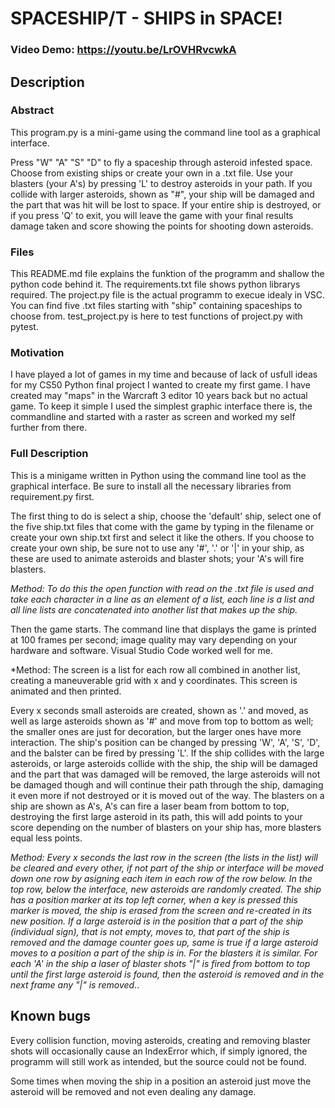 # SPACESHIP/T - SHIPS in SPACE!
### Video Demo: <https://youtu.be/LrOVHRvcwkA>
## Description
### Abstract

This program.py is a mini-game using the command line tool as a graphical interface.

Press "W" "A" "S" "D" to fly a spaceship through asteroid infested space. Choose from existing ships or create your own in a .txt file. Use your blasters (your A's) by pressing 'L' to destroy asteroids in your path. If you collide with larger asteroids, shown as "#", your ship will be damaged and the part that was hit will be lost to space. If your entire ship is destroyed, or if you press 'Q' to exit, you will leave the game with your final results damage taken and score showing the points for shooting down asteroids.


### Files
This README.md file explains the funktion of the programm and shallow the python code behind it.
The requirements.txt file shows python librarys required.
The project.py file is the actual programm to execue idealy in VSC.
You can find five .txt files starting with "ship" containing spaceships to choose from.
test_project.py is here to test functions of project.py with pytest.


### Motivation
I have played a lot of games in my time and because of lack of usfull ideas for my CS50 Python final project I wanted to create my first game. I have created may "maps" in the Warcraft 3 editor 10 years back but no actual game. To keep it simple I used the simplest graphic interface there is, the commandline and started with a raster as screen and worked my self further from there.


### Full Description
This is a minigame written in Python using the command line tool as the graphical interface.
Be sure to install all the necessary libraries from requirement.py first.

The first thing to do is select a ship, choose the 'default' ship, select one of the five ship.txt files that come with the game by typing in the filename or create your own ship.txt first and select it like the others. If you choose to create your own ship, be sure not to use any '#', '.' or '|' in your ship, as these are used to animate asteroids and blaster shots; your 'A's will fire blasters.

*Method:
To do this the open function with read on the .txt file is used and take each character in a line as an element of a list, each line is a list and all line lists are concatenated into another list that makes up the ship.*


Then the game starts. The command line that displays the game is printed at 100 frames per second; image quality may vary depending on your hardware and software. Visual Studio Code worked well for me.

*Method:
The screen is a list for each row all combined in another list, creating a maneuverable grid with x and y coordinates. This screen is animated and then printed.


Every x seconds small asteroids are created, shown as '.' and moved, as well as large asteroids shown as '#' and move from top to bottom as well; the smaller ones are just for decoration, but the larger ones have more interaction.
The ship's position can be changed by pressing 'W', 'A', 'S', 'D', and the balster can be fired by pressing 'L'. If the ship collides with the large asteroids, or large asteroids collide with the ship, the ship will be damaged and the part that was damaged will be removed, the large asteroids will not be damaged though and will continue their path through the ship, damaging it even more if not destroyed or it is moved out of the way. The blasters on a ship are shown as A's, A's can fire a laser beam from bottom to top, destroying the first large asteroid in its path, this will add points to your score depending on the number of blasters on your ship has, more blasters equal less points.

*Method:
Every x seconds the last row in the screen (the lists in the list) will be cleared and every other, if not part of the ship or interface will be moved down one row by asigning each item in each row of the row below. In the top row, below the interface, new asteroids are randomly created.
The ship has a position marker at its top left corner, when a key is pressed this marker is moved, the ship is erased from the screen and re-created in its new position.
If a large asteroid is in the position that a part of the ship (individual sign), that is not empty, moves to, that part of the ship is removed and the damage counter goes up, same is true if a large asteroid moves to a position a part of the ship is in.
For the blasters it is similar. For each 'A' in the ship a laser of blaster shots "|" is fired from bottom to top until the first large asteroid is found, then the asteroid is removed and in the next frame any "|" is removed.*.


## Known bugs
Every collision function, moving asteroids, creating and removing blaster shots will occasionally cause an IndexError which, if simply ignored, the programm will still work as intended, but the source could not be found.

Some times when moving the ship in a position an asteroid just move the asteroid will be removed and not even dealing any damage.
